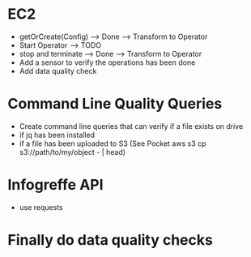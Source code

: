 # EC2
- getOrCreate(Config) --> Done --> Transform to Operator
- Start Operator --> TODO
- stop and terminate --> Done --> Transform to Operator
- Add a sensor to verify the operations has been done
- Add data quality check

# Command Line Quality Queries
- Create command line queries that can verify if a file exists on drive
- if jq has been installed
- if a file has been uploaded to S3 (See Pocket aws s3 cp s3://path/to/my/object - | head)

# Infogreffe API
- use requests

# Finally do data quality checks

